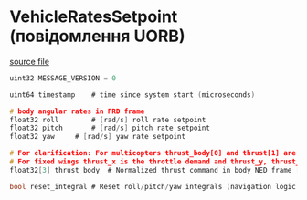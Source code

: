 # VehicleRatesSetpoint (повідомлення UORB)

[source file](https://github.com/PX4/PX4-Autopilot/blob/main/msg/versioned/VehicleRatesSetpoint.msg)

```c
uint32 MESSAGE_VERSION = 0

uint64 timestamp	# time since system start (microseconds)

# body angular rates in FRD frame
float32 roll		# [rad/s] roll rate setpoint
float32 pitch		# [rad/s] pitch rate setpoint
float32 yaw		# [rad/s] yaw rate setpoint

# For clarification: For multicopters thrust_body[0] and thrust[1] are usually 0 and thrust[2] is the negative throttle demand.
# For fixed wings thrust_x is the throttle demand and thrust_y, thrust_z will usually be zero.
float32[3] thrust_body	# Normalized thrust command in body NED frame [-1,1]

bool reset_integral # Reset roll/pitch/yaw integrals (navigation logic change)

```
